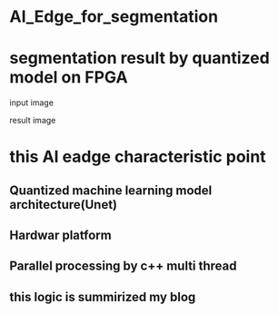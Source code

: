 # AI_Edge_for_segmentation


# segmentation result by quantized model on FPGA

input image   

result image


# this AI eadge characteristic point

## Quantized machine learning model architecture(Unet)

## Hardwar platform 

## Parallel processing by c++ multi thread

## this logic is summirized my blog 


